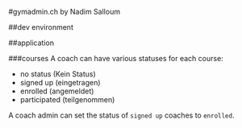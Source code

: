 #gymadmin.ch
by Nadim Salloum

##dev environment

##application

###courses
A coach can have various statuses for each course:

- no status (Kein Status)
- signed up (eingetragen)
- enrolled (angemeldet)
- participated (teilgenommen)

A coach admin can set the status of `signed up` coaches to `enrolled`.
